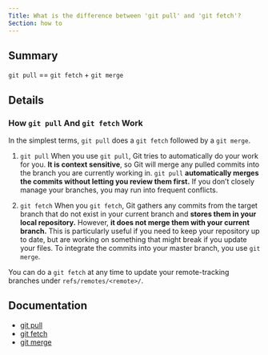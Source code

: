 ```yaml
---
Title: What is the difference between 'git pull' and 'git fetch'?
Section: how to
---
```


## Summary

`git pull` == `git fetch` + `git merge`

## Details

### How `git pull` And `git fetch` Work

In the simplest terms, `git pull` does a `git fetch` followed by a `git merge`.

1. `git pull`
When you use `git pull`, Git tries to automatically do your work for you. **It is context sensitive**, so Git will merge any pulled commits into the branch you are currently working in.  `git pull` **automatically merges the commits without letting you review them first.** If you don’t closely manage your branches, you may run into frequent conflicts.

2. `git fetch`
When you `git fetch`, Git gathers any commits from the target branch that do not exist in your current branch and **stores them in your local repository.** However, **it does not merge them with your current branch.** This is particularly useful if you need to keep your repository up to date, but are working on something that might break if you update your files. To integrate the commits into your master branch, you use `git merge`.

You can do a `git fetch` at any time to update your remote-tracking branches under `refs/remotes/<remote>/`.

## Documentation

- [git pull](/documentation/latest/git-pull/)
- [git fetch](/documentation/latest/git-fetch/)
- [git merge](/documentation/latest/git-merge/)